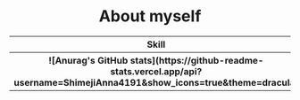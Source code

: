 <h1 align="center">About myself</h1>


<table style="width:100%">
  <tr>
    <th>Skill</th>
    <th>contribute</th>
  </tr>
    <th>![Anurag's GitHub stats](https://github-readme-stats.vercel.app/api?username=ShimejiAnna4191&show_icons=true&theme=dracula)</th>
</table>
